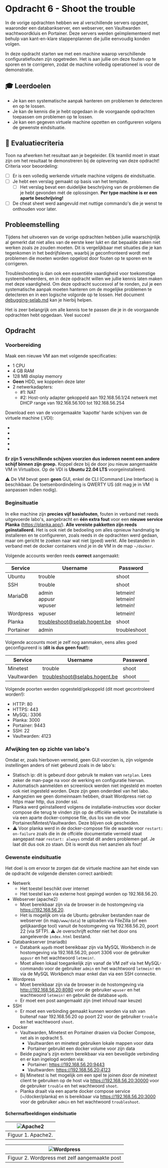 # Opdracht 6 - Shoot the trouble

In de vorige opdrachten hebben we al verschillende servers opgezet, waaronder een databankserver, een webserver, een Vaultwarden wachtwoordkluis en Portainer. Deze servers werden geïmplementeerd met behulp van kant-en-klare stappenplannen die jullie eenvoudig konden volgen.

In deze opdracht starten we met een machine waarop verschillende configuratiefouten zijn opgetreden. Het is aan jullie om deze fouten op te sporen en te corrigeren, zodat de machine volledig operationeel is voor de demonstratie.

## :mortar_board: Leerdoelen

- Je kan een systematische aanpak hanteren om problemen te detecteren en op te lossen.
- Je kan de kennis die je hebt opgedaan in de voorgaande opdrachten toepassen om problemen op te lossen.
- Je kan een gegeven virtuele machine opzetten en configureren volgens de gewenste eindsituatie.

## :memo: Evaluatiecriteria

Toon na afwerken het resultaat aan je begeleider. Elk teamlid moet in staat zijn om het resultaat te demonstreren bij de oplevering van deze opdracht! Criteria voor beoordeling:

- [ ] Er is een volledig werkende virtuele machine volgens de eindsituatie.
- [ ] Je hebt een verslag gemaakt op basis van het template.
  - [ ] Het verslag bevat een duidelijke beschrijving van de problemen die je hebt gevonden mét de oplossingen. **Per type machine is er een aparte beschrijving!**
- [ ] De cheat sheet werd aangevuld met nuttige commando's die je wenst te onthouden voor later.

## Probleemstelling

Tijdens het uitvoeren van de vorige opdrachten hebben jullie waarschijnlijk al gemerkt dat niet alles van de eerste keer lukt en dat bepaalde zaken niet werken zoals ze zouden moeten. Dit is vergelijkbaar met situaties die je kan tegenkomen in het bedrijfsleven, waarbij je geconfronteerd wordt met problemen die moeten worden opgelost door fouten op te sporen en te corrigeren.

Troubleshooting is dan ook een essentiële vaardigheid voor toekomstige systeembeheerders, en in deze opdracht willen we jullie kennis laten maken met deze vaardigheid. Om deze opdracht succesvol af te ronden, zul je een systematische aanpak moeten hanteren om de mogelijke problemen te detecteren en in een logische volgorde op te lossen. Het document [debugging-selab.md](../cheat-sheets/debugging-selab.md) kan je hierbij helpen.

Het is zeer belangrijk om alle kennis toe te passen die je in de voorgaande opdrachten hebt opgedaan. Veel succes!

## Opdracht

### Voorbereiding

Maak een nieuwe VM aan met volgende specificaties:

- 1 CPU
- 4 GB RAM
- 128 MB display memory
- **Geen** HDD, we koppelen deze later
- 2 netwerkadapters:
  - #1: NAT
  - #2: Host-only adapter gekoppeld aan 192.168.56.1/24 netwerk met DHCP range van 192.168.56.100 tot 192.168.56.254

Download een van de voorgemaakte 'kapotte' harde schijven van de virtuele machine (.VDI):

- <insert link broken one>
- <insert link broken two>
- <insert link broken three>
- <insert link broken four>
- <insert link broken five>

**Er zijn 5 verschillende schijven voorzien dus iedereen neemt een andere schijf binnen zijn groep.** Koppel deze bij de door jou nieuw aangemaakte VM in Virtualbox. Op de VDI is **Ubuntu 22.04 LTS** voorgeïnstalleerd.

:warning: De VM bevat geen **geen** GUI, enkel de CLI (Command Line Interface) is beschikbaar. De toetsenbordindeling is QWERTY US (dit mag je in VM aanpassen indien nodig).

### Beginsituatie

In elke machine zijn **precies vijf basisfouten**, fouten in verband met reeds uitgevoerde labo's, aangebracht en **één extra fout** voor een **nieuwe service Planka** (<https://planka.app/>). **Alle vereiste pakketten zijn reeds geïnstalleerd.** Het is ook niet de bedoeling om alles opnieuw handmatig te installeren en te configureren, zoals reeds in de opdrachten werd gedaan, maar om gericht te zoeken naar wat niet (goed) werkt. Alle bestanden in verband met de docker containers vind je in de VM in de map `~/docker`.

Volgende accounts werden reeds **correct** aangemaakt:

| Service             | Username                       | Password                             |
| ------------------- | ------------------------------ | ------------------------------------ |
| Ubuntu              | trouble                        | shoot                                |
| SSH                 | trouble                        | shoot                                |
| MariaDB<br /><br /> | admin<br />appusr<br />wpuser  | letmein!<br />letmein!<br />letmein! |
| Wordpress           | wpuser                         | letmein!                             |
| Planka              | <troubleshoot@selab.hogent.be> | shoot                                |
| Portainer           | admin                          | troubleshoot                         |

Volgende accounts moet je zelf nog aanmaken, eens alles goed geconfigureerd is (**dit is dus geen fout!**):

| Service     | Username                        | Password |
| ----------- | ------------------------------- | -------- |
| Minetest    | trouble                         | shoot    |
| Vaultwarden | <troubleshoot@selabs.hogent.be> | shoot    |

Volgende poorten werden opgesteld/gekoppeld (dit moet gecontroleerd worden!):

- HTTP: 80
- HTTPS: 443
- MySQL: 3306
- Planka: 3000
- Portainer: 9443
- SSH: 22
- Vaultwarden: 4123

### Afwijking ten op zichte van labo's

Omdat er, zoals hierboven vermeld, geen GUI voorzien is, zijn volgende instellingen anders of niet gebeurd zoals in de labo's:

- Statisch ip: dit is gebeurd door gebruik te maken van `netplan`. Lees zeker de man-page na voor de werking en configuratie hiervan.
- Automatisch aanmelden en screenlock werden niet ingesteld en moeten ook niet ingesteld worden. Deze zijn geen onderdeel van het labo.
- Aangezien we geen domeinnaam hebben, draait Wordpress niet op https maar http, dus zonder ssl.
- Planka werd geïnstalleerd volgens de installatie-instructies voor docker compose die terug te vinden zijn op de officiële website. De installatie is via een aparte docker-compose file, dus los van die voor Portainer/Mintest/Vaultwarden. Deze blijven ook gescheiden.
- :warning: Voor planka werd in de docker-compose file de waarde voor `restart: on-failure` zoals die in de offciële documentatie vermeld staat aangepast naar `restart: always` omdat dit anders problemen gaf. Je laat dit dus ook zo staan. Dit is wordt dus niet aanzien als fout!

### Gewenste eindsituatie

Het doel is om ervoor te zorgen dat de virtuele machine aan het einde van de opdracht de volgende diensten correct aanbiedt:

- Netwerk
  - Het toestel beschikt over internet
  - Het toestel kan via externe host gepingd worden op 192.168.56.20.
- Webserver (apache2)
  - Moet bereikbaar zijn via de browser in de hostomgeving via <https://192.168.56.20>.
  - Het is mogelijk om via de Ubuntu gebruiker bestanden naar de webserver (in map`/www/data`) te uploaden via FileZilla (of een gelijkaardige tool) vanuit de hostomgeving via 192.168.56.20, poort 22 (via SFTP). ⚠️ Je overschrijft echter niet het door ons aangeleverde `index.html` bestand.
- Databankserver (mariadb)
  - Databank `appdb` moet bereikbaar zijn via MySQL Workbench in de hostomgeving via 192.168.56.20, poort 3306 voor de gebruiker `appusr` en het wachtwoord `letmein!`.
  - Moet alleen lokaal toegankelijk zijn vanaf de VM zelf via het MySQL-commando voor de gebruiker `admin` en het wachtwoord `letmein!` en via de MySQL Workbench maar enkel dan via een SSH connectie.
- Wordpress
  - Moet bereikbaar zijn via de browser in de hostomgeving via <http://192.168.56.20:8080> voor de gebruiker `wpuser` en het wachtwoord `letmein!` en gebruikt de database `wpdb`.
  - Er moet een post aangemaakt zijn (met inhoud naar keuze)
- SSH
  - Er moet een verbinding gemaakt kunnen worden via ssh van buitenaf naar 192.168.56.20 op poort 22 voor de gebruiker `trouble` en het wachtwoord `shoot`.
- Docker
  - Vaultwarden, Minetest en Portainer draaien via Docker Compose, net als in opdracht 5.
    - Vaultwarden en minetest gebruiken lokale mappen voor data
    - Portainer gebruikt een docker volume voor zijn data
  - Beide pagina's zijn extern bereikbaar via een beveiligde verbinding en er kan ingelogd worden via:
    - Portainer: <https://192.168.56.20:9443>
    - Vaultwarden: <https://192.168.56.20:4123>
  - Bij Minetest is het mogelijk om een spel te joinen door de minetest client te gebruiken op de host via <https://192.168.56.20:30000> voor de gebruiker `trouble` en het wachtwoord `shoot`.
  - Planka draait via een aparte docker compose service (~/docker/planka) en is bereikbaar via <https://192.168.56.20:3000> voor de gebruiker `admin` en het wachtwoord `troubleshoot`.

#### Schermafbeeldingen eindsituatie

| ![Apache2](./img/troubleshoot/troubleshoot_apache.png) |
| :----------------------------------------------------: |
|                   Figuur 1. Apache2.                   |

| ![Wordpress](./img/troubleshoot/troubleshoot_wordpress.png) |
| :---------------------------------------------------------: |
|        Figuur 2. Wordpress met zelf aangemaakte post        |
